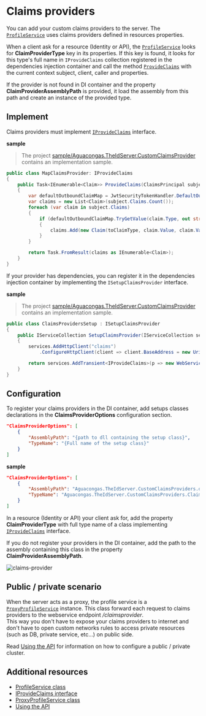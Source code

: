 # Claims providers

You can add your custom claims providers to the server. The [`ProfileService`](../src/IdentityServer/Aguacongas.IdentityServer.Admin/Services/ProfileService.cs) uses claims providers defined in resources properties.

When a client ask for a resource (Identity or API), the [`ProfileService`](../src/IdentityServer/Aguacongas.IdentityServer.Admin/Services/ProfileService.cs) looks for **ClaimProviderType** key in its properties. If this key is found, it looks for this type's full name in `IProvideClaims` collection registered in the dependencies injection container and call the method  [`ProvideClaims`](../src/IdentityServer/Aguacongas.IdentityServer/Abstractions/IProvideClaims.cs) with the current context subject, client, caller and properties.

If the provider is not found in DI container and the property **ClaimProviderAssemblyPath** is provided, it load the assembly from this path and create an instance of the provided type.

## Implement

Claims providers must implement [`IProvideClaims`](../TheIdServer/blob/master/src/IdentityServer/Aguacongas.IdentityServer/Abstractions/IProvideClaims.cs) interface.

**sample**

> The project [sample/Aguacongas.TheIdServer.CustomClaimsProvider](../sample/Aguacongas.TheIdServer.CustomClaimsProvider) contains an implementation sample.

```cs
public class MapClaimsProvider: IProvideClaims
{
    public Task<IEnumerable<Claim>> ProvideClaims(ClaimsPrincipal subject, Client client, string caller, Resource resource)
    {
        var defaultOutboundClaimMap = JwtSecurityTokenHandler.DefaultOutboundClaimTypeMap;
        var claims = new List<Claim>(subject.Claims.Count());
        foreach (var claim in subject.Claims)
        {
            if (defaultOutboundClaimMap.TryGetValue(claim.Type, out string toClaimType))
            {
                claims.Add(new Claim(toClaimType, claim.Value, claim.ValueType, claim.Issuer));
            }
        }

        return Task.FromResult(claims as IEnumerable<Claim>);
    }
}
```

If your provider has dependencies, you can register it in the dependencies injection container by implementing the `ISetupClaimsProvider` interface.

**sample**

> The project [sample/Aguacongas.TheIdServer.CustomClaimsProvider](../sample/Aguacongas.TheIdServer.CustomClaimsProvider) contains an implementation sample.

```cs
public class ClaimsProvidersSetup : ISetupClaimsProvider
{
    public IServiceCollection SetupClaimsProvider(IServiceCollection services, IConfiguration configuration)
    {
        services.AddHttpClient("claims")
            .ConfigureHttpClient(client => client.BaseAddress = new Uri(configuration.GetValue<string>("ClaimsWebServiceUrl")));

        return services.AddTransient<IProvideClaims>(p => new WebServiceClaimsProvider(p.GetRequiredService<IHttpClientFactory>().CreateClient("claims")));
    }
}
```

## Configuration

To register your claims providers in the DI container, add setups classes declarations in the **ClaimsProviderOptions** configuration section.

```json
"ClaimsProviderOptions": [
    {
        "AssemblyPath": "{path to dll containing the setup class}",
        "TypeName": "{Full name of the setup class}"
    }
]
```

**sample**

```json
"ClaimsProviderOptions": [
    {
        "AssemblyPath": "Aguacongas.TheIdServer.CustomClaimsProviders.dll",
        "TypeName": "Aguacongas.TheIdServer.CustomClaimsProviders.ClaimsProvidersSetup"
    }
]
```

In a resource (Identity or API) your client ask for, add the property **ClaimProviderType** with full type name of a class implementing [`IProvideClaims`](../src/IdentityServer/Aguacongas.IdentityServer/Abstractions/IProvideClaims.cs) interface.

If you do not register your providers in the DI container, add the path to the assembly containing this class in the property **ClaimProviderAssemblyPath**.

![claims-provider](assets/claims-provider-configuration.png)

## Public / private scenario

When the server acts as a proxy, the profile service is a [`ProxyProfileService`](../src/IdentityServer/Aguacongas.IdentityServer.Admin/Services/ProxyProfileService.cs) instance. This class forward each request to claims providers to the webservice endpoint */claimsprovider*.  
This way you don't have to expose your claims providers to internet and don't have to open custom networks rules to access private resources (such as DB, private service, etc...) on public side.

Read [Using the API](src/Aguacongas.TheIdServer/README.md#using-the-api) for information on how to configure a public / private cluster.

## Additional resources

 * [ProfileService class](../src/IdentityServer/Aguacongas.IdentityServer.Admin/Services/ProfileService.cs)
 * [IProvideClaims interface](../src/IdentityServer/Aguacongas.IdentityServer/Abstractions/IProvideClaims.cs)
 * [ProxyProfileService class](../src/IdentityServer/Aguacongas.IdentityServer.Admin/Services/ProxyProfileService.cs)
 * [Using the API](src/Aguacongas.TheIdServer/README.md#using-the-api)